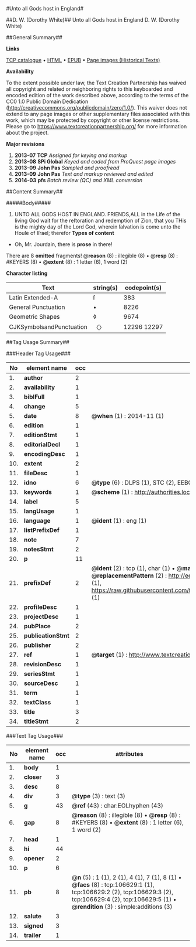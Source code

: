 #Unto all Gods host in England#

##D. W. (Dorothy White)##
Unto all Gods host in England
D. W. (Dorothy White)

##General Summary##

**Links**

[TCP catalogue](http://www.ota.ox.ac.uk/tcp/)  • 
[HTML](http://tei.it.ox.ac.uk/tcp/Texts-HTML/free/A65/A65731.html)  • 
[EPUB](http://tei.it.ox.ac.uk/tcp/Texts-EPUB/free/A65/A65731.epub) • 
[Page images (Historical Texts)](https://historicaltexts.jisc.ac.uk/eebo-17803198e)

**Availability**

To the extent possible under law, the Text Creation Partnership has waived all copyright and related or neighboring rights to this keyboarded and encoded edition of the work described above, according to the terms of the CC0 1.0 Public Domain Dedication (http://creativecommons.org/publicdomain/zero/1.0/). This waiver does not extend to any page images or other supplementary files associated with this work, which may be protected by copyright or other license restrictions. Please go to https://www.textcreationpartnership.org/ for more information about the project.

**Major revisions**

1. __2013-07__ __TCP__ *Assigned for keying and markup*
1. __2013-08__ __SPi Global__ *Keyed and coded from ProQuest page images*
1. __2013-09__ __John Pas__ *Sampled and proofread*
1. __2013-09__ __John Pas__ *Text and markup reviewed and edited*
1. __2014-03__ __pfs__ *Batch review (QC) and XML conversion*

##Content Summary##

#####Body#####

1. UNTO ALL GODS HOST IN ENGLAND.
FRIENDS,ALL in the Life of the living God wait for the reſtoration and redemption of Zion, that you THis is the mighty day of the Lord God, wherein ſalvation is come unto the Houſe of Iſrael; therefor
**Types of content**

  * Oh, Mr. Jourdain, there is **prose** in there!

There are 8 **omitted** fragments! 
 @__reason__ (8) : illegible (8)  •  @__resp__ (8) : #KEYERS (8)  •  @__extent__ (8) : 1 letter (6), 1 word (2)

**Character listing**


|Text|string(s)|codepoint(s)|
|---|---|---|
|Latin Extended-A|ſ|383|
|General Punctuation|•|8226|
|Geometric Shapes|◊|9674|
|CJKSymbolsandPunctuation|〈〉|12296 12297|

##Tag Usage Summary##

###Header Tag Usage###

|No|element name|occ|attributes|
|---|---|---|---|
|1.|__author__|2||
|2.|__availability__|1||
|3.|__biblFull__|1||
|4.|__change__|5||
|5.|__date__|8| @__when__ (1) : 2014-11 (1)|
|6.|__edition__|1||
|7.|__editionStmt__|1||
|8.|__editorialDecl__|1||
|9.|__encodingDesc__|1||
|10.|__extent__|2||
|11.|__fileDesc__|1||
|12.|__idno__|6| @__type__ (6) : DLPS (1), STC (2), EEBO-CITATION (1), OCLC (1), VID (1)|
|13.|__keywords__|1| @__scheme__ (1) : http://authorities.loc.gov/ (1)|
|14.|__label__|5||
|15.|__langUsage__|1||
|16.|__language__|1| @__ident__ (1) : eng (1)|
|17.|__listPrefixDef__|1||
|18.|__note__|7||
|19.|__notesStmt__|2||
|20.|__p__|11||
|21.|__prefixDef__|2| @__ident__ (2) : tcp (1), char (1)  •  @__matchPattern__ (2) : ([0-9\-]+):([0-9IVX]+) (1), (.+) (1)  •  @__replacementPattern__ (2) : http://eebo.chadwyck.com/downloadtiff?vid=$1&page=$2 (1), https://raw.githubusercontent.com/textcreationpartnership/Texts/master/tcpchars.xml#$1 (1)|
|22.|__profileDesc__|1||
|23.|__projectDesc__|1||
|24.|__pubPlace__|2||
|25.|__publicationStmt__|2||
|26.|__publisher__|2||
|27.|__ref__|1| @__target__ (1) : http://www.textcreationpartnership.org/docs/. (1)|
|28.|__revisionDesc__|1||
|29.|__seriesStmt__|1||
|30.|__sourceDesc__|1||
|31.|__term__|1||
|32.|__textClass__|1||
|33.|__title__|3||
|34.|__titleStmt__|2||


###Text Tag Usage###

|No|element name|occ|attributes|
|---|---|---|---|
|1.|__body__|1||
|2.|__closer__|3||
|3.|__desc__|8||
|4.|__div__|3| @__type__ (3) : text (3)|
|5.|__g__|43| @__ref__ (43) : char:EOLhyphen (43)|
|6.|__gap__|8| @__reason__ (8) : illegible (8)  •  @__resp__ (8) : #KEYERS (8)  •  @__extent__ (8) : 1 letter (6), 1 word (2)|
|7.|__head__|1||
|8.|__hi__|44||
|9.|__opener__|2||
|10.|__p__|6||
|11.|__pb__|8| @__n__ (5) : 1 (1), 2 (1), 4 (1), 7 (1), 8 (1)  •  @__facs__ (8) : tcp:106629:1 (1), tcp:106629:2 (2), tcp:106629:3 (2), tcp:106629:4 (2), tcp:106629:5 (1)  •  @__rendition__ (3) : simple:additions (3)|
|12.|__salute__|3||
|13.|__signed__|3||
|14.|__trailer__|1||
